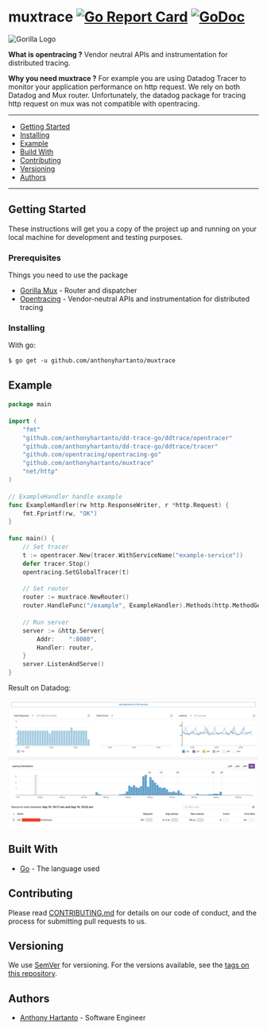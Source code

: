 # muxtrace [![Go Report Card](https://goreportcard.com/badge/github.com/anthonyhartanto/muxtrace)](https://goreportcard.com/report/github.com/anthonyhartanto/muxtrace) [![GoDoc](https://godoc.org/github.com/anthonyhartanto/muxtrace?status.svg)](https://godoc.org/github.com/anthonyhartanto/muxtrace)

![Gorilla Logo](http://www.gorillatoolkit.org/static/images/gorilla-icon-64.png)

**What is opentracing ?** Vendor neutral APIs and instrumentation for distributed tracing.

**Why you need muxtrace ?** For example you are using Datadog Tracer to monitor your application performance on http request. We rely on both Datadog and Mux router. Unfortunately, the datadog package for tracing http request on mux was not compatible with opentracing. 

---
* [Getting Started](#getting-started)
* [Installing](#installing)
* [Example](#example)
* [Build With](#built-with)
* [Contributing](#contributing)
* [Versioning](#versioning)
* [Authors](#authors)
---

## Getting Started

These instructions will get you a copy of the project up and running on your local machine for development and testing 
purposes.

### Prerequisites

Things you need to use the package

* [Gorilla Mux](https://github.com/gorilla/mux) - Router and dispatcher 
* [Opentracing](https://github.com/opentracing/opentracing-go) - Vendor-neutral APIs and instrumentation for distributed
 tracing


### Installing

With go:

```
$ go get -u github.com/anthonyhartanto/muxtrace
```

## Example

```go
package main

import (
	"fmt"
	"github.com/anthonyhartanto/dd-trace-go/ddtrace/opentracer"
	"github.com/anthonyhartanto/dd-trace-go/ddtrace/tracer"
	"github.com/opentracing/opentracing-go"
	"github.com/anthonyhartanto/muxtrace"
	"net/http"
)

// ExampleHandler handle example
func ExampleHandler(rw http.ResponseWriter, r *http.Request) {
	fmt.Fprintf(rw, "OK")
}

func main() {
	// Set tracer
	t := opentracer.New(tracer.WithServiceName("example-service"))
	defer tracer.Stop()
	opentracing.SetGlobalTracer(t)

	// Set router
	router := muxtrace.NewRouter()
	router.HandleFunc("/example", ExampleHandler).Methods(http.MethodGet)

	// Run server
	server := &http.Server{
		Addr:    ":8080",
		Handler: router,
	}
	server.ListenAndServe()
}

```

Result on Datadog:

![Datadog Result](https://raw.githubusercontent.com/anthonyhartanto/muxtrace/master/Screen%20Shot%202018-09-19%20at%2010.33.18.png)

## Built With

* [Go](https://golang.org) - The language used


## Contributing

Please read [CONTRIBUTING.md](https://bitbucket.org/kudoindonesia/driver_signup_service/CONTRIBUTING.md) for details on our code of conduct, and the process for submitting pull requests to us.

## Versioning

We use [SemVer](http://semver.org/) for versioning. For the versions available, see the [tags on this repository](https://github.com/your/project/tags).

## Authors

* [Anthony Hartanto](anthony.hartanto@kudo.co.id) - Software Engineer

